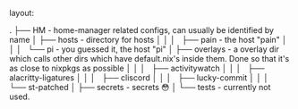 layout:

.
├── HM - home-manager related configs, can usually be identified by name
│
├── hosts - directory for hosts
│   │
│   ├── pain - the host "pain"
│   │
│   └── pi - you guessed it, the host "pi"
│
├── overlays - a overlay dir which calls other dirs which have default.nix's inside them. Done so that it's as close to nixpkgs as possible
│   │
│   ├── activitywatch
│   │
│   ├── alacritty-ligatures
│   │
│   ├── cliscord
│   │
│   ├── lucky-commit
│   │
│   └── st-patched
│
├── secrets - secrets :flushed:
│
└── tests - currently not used.
